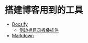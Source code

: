 # 搭建博客用到的工具 <!-- {docsify-ignore-all} -->

- [Docsify](https://docsify.js.org/#/zh-cn/)
  - [侧边栏目录折叠插件](https://github.com/iPeng6/docsify-sidebar-collapse)
- [Markdown](https://markdown.com.cn/)